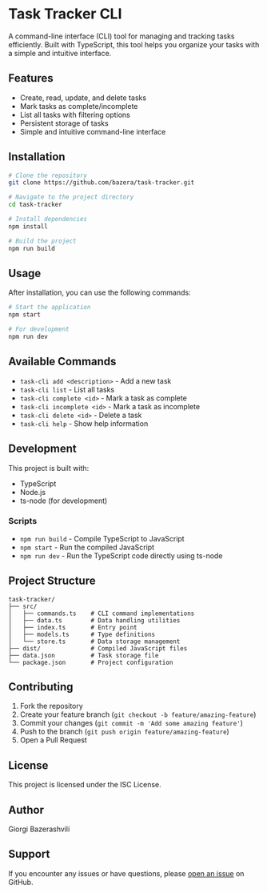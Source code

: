 # Task Tracker CLI

A command-line interface (CLI) tool for managing and tracking tasks efficiently. Built with TypeScript, this tool helps you organize your tasks with a simple and intuitive interface.

## Features

- Create, read, update, and delete tasks
- Mark tasks as complete/incomplete
- List all tasks with filtering options
- Persistent storage of tasks
- Simple and intuitive command-line interface

## Installation

```bash
# Clone the repository
git clone https://github.com/bazera/task-tracker.git

# Navigate to the project directory
cd task-tracker

# Install dependencies
npm install

# Build the project
npm run build
```

## Usage

After installation, you can use the following commands:

```bash
# Start the application
npm start

# For development
npm run dev
```

## Available Commands

- `task-cli add <description>` - Add a new task
- `task-cli list` - List all tasks
- `task-cli complete <id>` - Mark a task as complete
- `task-cli incomplete <id>` - Mark a task as incomplete
- `task-cli delete <id>` - Delete a task
- `task-cli help` - Show help information

## Development

This project is built with:

- TypeScript
- Node.js
- ts-node (for development)

### Scripts

- `npm run build` - Compile TypeScript to JavaScript
- `npm start` - Run the compiled JavaScript
- `npm run dev` - Run the TypeScript code directly using ts-node

## Project Structure

```
task-tracker/
├── src/
│   ├── commands.ts    # CLI command implementations
│   ├── data.ts        # Data handling utilities
│   ├── index.ts       # Entry point
│   ├── models.ts      # Type definitions
│   └── store.ts       # Data storage management
├── dist/              # Compiled JavaScript files
├── data.json          # Task storage file
└── package.json       # Project configuration
```

## Contributing

1. Fork the repository
2. Create your feature branch (`git checkout -b feature/amazing-feature`)
3. Commit your changes (`git commit -m 'Add some amazing feature'`)
4. Push to the branch (`git push origin feature/amazing-feature`)
5. Open a Pull Request

## License

This project is licensed under the ISC License.

## Author

Giorgi Bazerashvili

## Support

If you encounter any issues or have questions, please [open an issue](https://github.com/bazera/task-tracker/issues) on GitHub.
